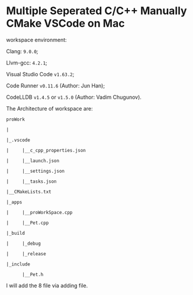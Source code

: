 # Multiple Seperated C/C++ Manually CMake VSCode on Mac

workspace environment:

Clang: `9.0.0`;

Llvm-gcc: `4.2.1`;

Visual Studio Code `v1.63.2`;

Code Runner `v0.11.6` (Author: Jun Han);

CodeLLDB `v1.4.5` or `v1.5.0` (Author: Vadim Chugunov).

The Architecture of workspace are:

    proWork

    |

    |_.vscode

    |     |__c_cpp_properties.json

    |     |__launch.json

    |     |__settings.json

    |     |__tasks.json

    |__CMakeLists.txt
    
    |_apps

    |     |__proWorkSpace.cpp
    
    |     |__Pet.cpp
    
    |_build
    
    |     |_debug
    
    |     |_release
    
    |_include
    
          |__Pet.h

I will add the 8 file via adding file.
